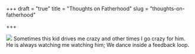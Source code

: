 +++
draft = "true"
title = "Thoughts on Fatherhood"
slug = "thoughts-on-fatherhood"

+++

![](/content/images/2017/01/_DSC6007.jpg)
Sometimes this kid drives me crazy and other times I go crazy for him. He is always watching me watching him; We dance inside a feedback loop.